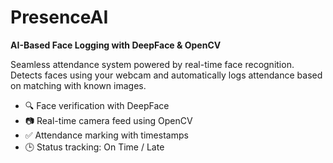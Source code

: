 # PresenceAI

**AI-Based Face Logging with DeepFace & OpenCV**

Seamless attendance system powered by real-time face recognition. Detects faces using your webcam and automatically logs attendance based on matching with known images.

- 🔍 Face verification with DeepFace
- 📷 Real-time camera feed using OpenCV
- ✅ Attendance marking with timestamps
- 🕒 Status tracking: On Time / Late
